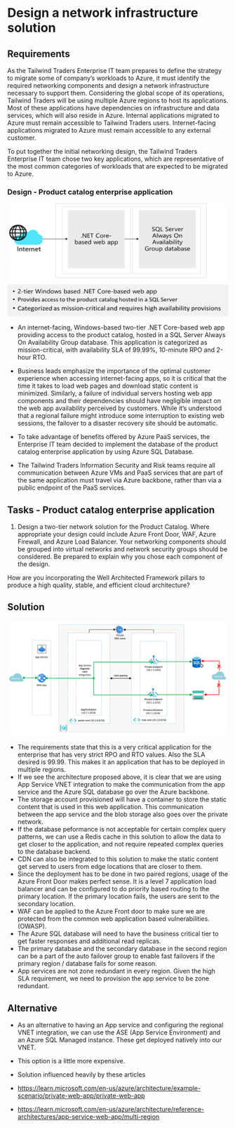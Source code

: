 
# Design a network infrastructure solution  

## Requirements

As the Tailwind Traders Enterprise IT team prepares to define the strategy to migrate some of company’s workloads to Azure, it must identify the required networking components and design a network infrastructure necessary to support them. Considering the global scope of its operations, Tailwind Traders will be using multiple Azure regions to host its applications. Most of these applications have dependencies on infrastructure and data services, which will also reside in Azure. Internal applications migrated to Azure must remain accessible to Tailwind Traders users. Internet-facing applications migrated to Azure must remain accessible to any external customer. 

To put together the initial networking design, the Tailwind Traders Enterprise IT team chose two key applications, which are representative of the most common categories of workloads that are expected to be migrated to Azure.  

### Design - Product catalog enterprise application

![Product catalog architecture](media/catalog.png)

- An internet-facing, Windows-based two-tier .NET Core-based web app providing access to the product catalog, hosted in a SQL Server Always On Availability Group database. This application is categorized as mission-critical, with availability SLA of 99.99%, 10-minute RPO and 2-hour RTO. 

-	Business leads emphasize the importance of the optimal customer experience when accessing internet-facing apps, so it is critical that the time it takes to load web pages and download static content is minimized. Similarly, a failure of individual servers hosting web app components and their dependencies should have negligible impact on the web app availability perceived by customers. While it’s understood that a regional failure might introduce some interruption to existing web sessions, the failover to a disaster recovery site should be automatic.

- To take advantage of benefits offered by Azure PaaS services, the Enterprise IT team decided to implement the database of the product catalog enterprise application by using Azure SQL Database. 

- The Tailwind Traders Information Security and Risk teams require all communication between Azure VMs and PaaS services that are part of the same application must travel via Azure backbone, rather than via a public endpoint of the PaaS services. 

## Tasks - Product catalog enterprise application

1. Design a two-tier network solution for the Product Catalog. Where appropriate your design could include Azure Front Door, WAF, Azure Firewall, and Azure Load Balancer. Your networking components should be grouped into virtual networks and network security groups should be considered. Be prepared to explain why you chose each component of the design. 

How are you incorporating the Well Architected Framework pillars to produce a high quality, stable, and efficient cloud architecture?

## Solution 

![Product catalog architecture](media/app-sql-integration.png)

* The requirements state that this is a very critical application for the enterprise that has very strict RPO and RTO values. Also the SLA desired is 99.99. This makes it an application that has to be deployed in multiple regions. 
* If we see the architecture proposed above, it is clear that we are using App Service VNET integration to make the communication from the app service and the Azure SQL database go over the Azure backbone. 
* The storage account provisioned will have a container to store the static content that is used in this web application. This communication between the app service and the blob storage also goes over the private network. 
* If the database peformance is not acceptable for certain complex query patterns, we can use a Redis cache in this solution to allow the data to get closer to the application, and not require repeated complex queries to the database backend. 
* CDN can also be integrated to this solution to make the static content get served to users from edge locations that are closer to them. 
* Since the deployment has to be done in two paired regions, usage of the Azure Front Door makes perfect sense. It is a level 7 application load balancer and can be configured to do priority based routing to the primary location. If the primary location fails, the users are sent to the secondary location. 
* WAF can be applied to the Azure Front door to make sure we are protected from the common web application based vulnerabilities. (OWASP).
* The Azure SQL database will need to have the business critical tier to get faster responses and additional read replicas. 
* The primary database and the secondary database in the second region can be a part of the auto failover group to enable fast failovers if the primary region / database fails for some reason. 
* App services are not zone redundant in every region. Given the high SLA requirement, we need to provision the app service to be zone redundant. 


## Alternative
* As an alternative to having an App service and configuring the regional VNET integration, we can use the ASE (App Service Environment) and an Azure SQL Managed instance. These get deployed natively into our VNET.
* This option is a little more expensive.

* Solution influenced heavily by these articles
* https://learn.microsoft.com/en-us/azure/architecture/example-scenario/private-web-app/private-web-app
* https://learn.microsoft.com/en-us/azure/architecture/reference-architectures/app-service-web-app/multi-region
